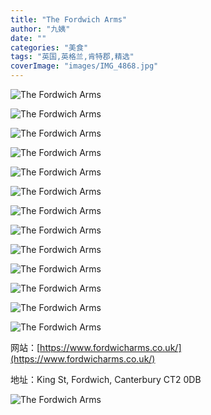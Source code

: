 ```yaml
---
title: "The Fordwich Arms"
author: "九姨"
date: ""
categories: "美食"
tags: "英国,英格兰,肯特郡,精选"
coverImage: "images/IMG_4868.jpg"
---
```


>

![The Fordwich Arms](images/20190825_124023.jpg)

>

![The Fordwich Arms](images/20190825_124140.jpg)

>

![The Fordwich Arms](images/20190825_124053.jpg)

>

![The Fordwich Arms](images/20190825_124619.jpg)

>

![The Fordwich Arms](images/20190825_125806.jpg)

>

![The Fordwich Arms](images/20190825_125802.jpg)

>

![The Fordwich Arms](images/20190825_125808.jpg)

>

![The Fordwich Arms](images/20190825_131546.jpg)

>

![The Fordwich Arms](images/20190825_131551.jpg)

>

![The Fordwich Arms](images/20190825_133943.jpg)

>

![The Fordwich Arms](images/20190825_133946.jpg)

>

![The Fordwich Arms](images/20190825_133951.jpg)

>

![The Fordwich Arms](images/20190825_140845.jpg)


网站：[https://www.fordwicharms.co.uk/](https://www.fordwicharms.co.uk/)

地址：King St, Fordwich, Canterbury CT2 0DB

![The Fordwich Arms](images/fordwicharms.jpg)